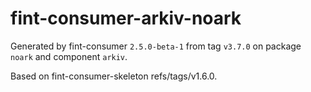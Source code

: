 # fint-consumer-arkiv-noark

Generated by fint-consumer `2.5.0-beta-1` from tag `v3.7.0` on package `noark` and component `arkiv`.

Based on fint-consumer-skeleton refs/tags/v1.6.0.
